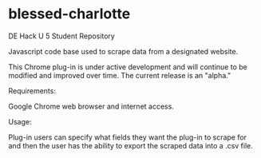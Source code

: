 # blessed-charlotte

DE Hack U 5 Student Repository

Javascript code base used to scrape data from a designated website.

This Chrome plug-in is under active development and will continue to be modified and improved over time. The current release is an "alpha."

Requirements:

Google Chrome web browser and internet access.

Usage:

Plug-in users can specify what fields they want the plug-in to scrape for and then the user has the ability to export the scraped data into a .csv file.
